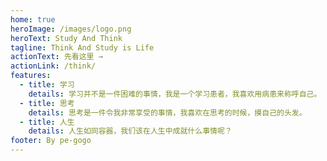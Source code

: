 ```yaml
---
home: true
heroImage: /images/logo.png
heroText: Study And Think
tagline: Think And Study is Life
actionText: 先看这里 →
actionLink: /think/
features:
  - title: 学习
    details: 学习并不是一件困难的事情，我是一个学习患者，我喜欢用病患来称呼自己。
  - title: 思考
    details: 思考是一件令我非常享受的事情，我喜欢在思考的时候，摸自己的头发。
  - title: 人生
    details: 人生如同容器，我们该在人生中成就什么事情呢？
footer: By pe-gogo
---
```

